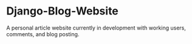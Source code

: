 # Django-Blog-Website
A personal article website currently in development with working users, comments, and blog posting.
